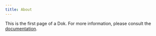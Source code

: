```yaml
---
title: About
---
```


This is the first page of a Dok. For more information, please consult the [documentation](https://github.com/antoinestudio/dok-documentation).